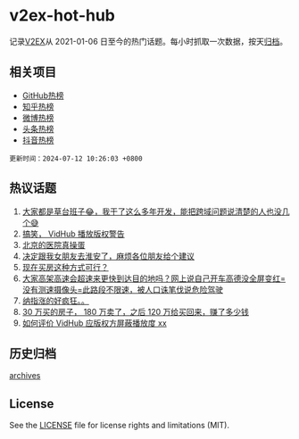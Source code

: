 # v2ex-hot-hub

 记录[V2EX](https://www.v2ex.com/)从 2021-01-06 日至今的热门话题。每小时抓取一次数据，按天[归档](archives)。
 
 ## 相关项目

- [GitHub热榜](https://github.com/it985/github-hot-hub)
- [知乎热榜](https://github.com/it985/zhihu-hot-hub)
- [微博热榜](https://github.com/it985/weibo-hot-hub)
- [头条热榜](https://github.com/it985/toutiao-hot-hub)
- [抖音热榜](https://github.com/it985/douyin-hot-hub)


 `更新时间：2024-07-12 10:26:03 +0800`

## 热议话题

1. [大家都是草台班子😂，我干了这么多年开发，能把跨域问题说清楚的人也没几个😅](https://www.v2ex.com/t/1056504)
1. [搞笑， VidHub 播放版权警告](https://www.v2ex.com/t/1056612)
1. [北京的医院真操蛋](https://www.v2ex.com/t/1056474)
1. [决定跟我女朋友去淮安了，麻烦各位朋友给个建议](https://www.v2ex.com/t/1056527)
1. [现在买房这种方式可行？](https://www.v2ex.com/t/1056564)
1. [大家高架高速会超速来更快到达目的地吗？网上说自己开车高德没全屏变红=没有测速摄像头=此路段不限速，被人口诛笔伐说危险驾驶](https://www.v2ex.com/t/1056720)
1. [纳指涨的好疯狂。。](https://www.v2ex.com/t/1056497)
1. [30 万买的房子， 180 万卖了，之后 120 万给买回来，赚了多少钱](https://www.v2ex.com/t/1056583)
1. [如何评价 VidHub 应版权方屏蔽播放度 xx](https://www.v2ex.com/t/1056626)

## 历史归档

[archives](archives)

## License

See the [LICENSE](LICENSE) file for license rights and limitations (MIT).
